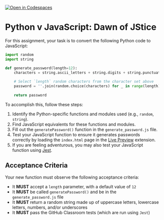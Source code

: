 [![Open in Codespaces](https://classroom.github.com/assets/launch-codespace-2972f46106e565e64193e422d61a12cf1da4916b45550586e14ef0a7c637dd04.svg)](https://classroom.github.com/open-in-codespaces?assignment_repo_id=16455417)
# Python v JavaScript: Dawn of JStice

For this assignment, your task is to convert the following Python code to JavaScript:

```python
import random
import string

def generate_password(length=12):
    characters = string.ascii_letters + string.digits + string.punctuation
    
    # Select `length` random characters from the character set above
    password = ''.join(random.choice(characters) for _ in range(length))
    
    return password
```

To accomplish this, follow these steps:

1. Identify the Python-specific functions and modules used (e.g., `random`, `string`).
2. Find JavaScript equivalents for these functions and modules.
3. Fill out the `generatePassword()` function in the `generate_password.js` file.
4. Test your JavaScript function to ensure it generates passwords correctly by loading the `index.html` page in the [Live Preview](https://marketplace.visualstudio.com/items?itemName=ms-vscode.live-server) extension.
5. If you are feeling adventurous, you may also test your JavaScript function using [Jest](https://jestjs.io/).

## Acceptance Criteria

Your new function must observe the following acceptance criteria:

- It **MUST** accept a `length` parameter, with a default value of `12`
- It **MUST** be called `generatePassword()` and be in the `generate_password.js` file
- It **MUST** return a random string made up of uppercase letters, lowercase letters, numbers, and/or underscores
- It **MUST** pass the GitHub Classroom tests (which are run using `Jest`)